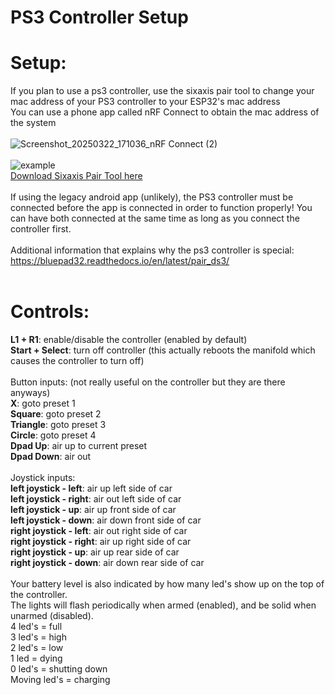 # PS3 Controller Setup
# Setup:
If you plan to use a ps3 controller, use the sixaxis pair tool to change your mac address of your PS3 controller to your ESP32's mac address<br>
You can use a phone app called nRF Connect to obtain the mac address of the system<br>
<br>
![Screenshot_20250322_171036_nRF Connect (2)](https://github.com/user-attachments/assets/0a26b60f-f8ef-4f27-9dff-c2e1ca890823)<br>
<br>
![example](https://raw.githubusercontent.com/gopro2027/ArduinoAirSuspensionController/refs/heads/main/PS3_Controller_Tool/SixaxisPairTool_rename_example.png)<br>
<a href="https://github.com/gopro2027/ArduinoAirSuspensionController/raw/refs/heads/main/PS3_Controller_Tool/SixaxisPairToolSetup-0.3.1.exe">Download Sixaxis Pair Tool here</a><br>
<br>
If using the legacy android app (unlikely), the PS3 controller must be connected before the app is connected in order to function properly! You can have both connected at the same time as long as you connect the controller first.<br>
<br>
Additional information that explains why the ps3 controller is special: <a href="https://bluepad32.readthedocs.io/en/latest/pair_ds3/">https://bluepad32.readthedocs.io/en/latest/pair_ds3/</a><br>
<br>
# Controls:
**L1 + R1**: enable/disable the controller (enabled by default)<br>
**Start + Select**: turn off controller (this actually reboots the manifold which causes the controller to turn off)<br>
<br>
Button inputs: (not really useful on the controller but they are there anyways)<br>
**X**: goto preset 1<br>
**Square**: goto preset 2<br>
**Triangle**: goto preset 3<br>
**Circle**: goto preset 4<br>
**Dpad Up**: air up to current preset<br>
**Dpad Down**: air out<br>
<br>
Joystick inputs:<br>
**left joystick - left**: air up left side of car<br>
**left joystick - right**:  air out left side of car<br>
**left joystick - up**: air up front side of car<br>
**left joystick - down**: air down front side of car<br>
**right joystick - left**: air out right side of car<br>
**right joystick - right**: air up right side of car<br>
**right joystick - up**: air up rear side of car<br>
**right joystick - down**: air down rear side of car<br>
<br>
Your battery level is also indicated by how many led's show up on the top of the controller.<br>
The lights will flash periodically when armed (enabled), and be solid when unarmed (disabled).<br>
4 led's = full<br>
3 led's = high<br>
2 led's = low<br>
1 led = dying<br>
0 led's = shutting down<br>
Moving led's = charging<br>
